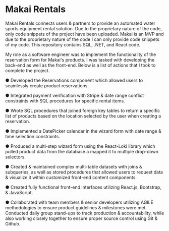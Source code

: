 <h1>Makai Rentals </h1>
  
<p> Makai Rentals connects users & partners to provide an automated water sports equipment rental solution. Due to the proprietary nature of the code, only code snippets of the project have been uploaded. Makai is an MVP and due to the proprietary nature of the code I can only provide code snippets of my code. This repository contains SQL, .NET, and React code.</p>

My role as a software engineer was to implement the functionality of the reservation form for Makai's products. I was tasked with developing the back-end as well as the front-end. 
Below is a list of actions that I took to complete the project.

● Developed the Reservations component which allowed users to seamlessly create product reservations.

● Integrated payment verification with Stripe & date range conflict constraints with SQL procedures for specific rental items.

● Wrote SQL procedures that joined foreign key tables to return a specific list of products based on the location selected by the user when creating a reservation.

● Implemented a DatePicker calendar in the wizard form with date range & time selection constraints.

● Produced a multi-step wizard form using the React-Loki library which pulled product data from the database a mapped it to multiple drop-down selectors.

● Created & maintained complex multi-table datasets with joins & subqueries, as well as stored procedures that allowed users to request data & visualize it within customized front-end content components.

● Created fully functional front-end interfaces utilizing React.js, Bootstrap, & JavaScript.

● Collaborated with team members & senior developers utilizing AGILE methodologies to ensure product guidelines & milestones were met. Conducted daily group stand-ups to track production & accountability, while also working closely together to ensure proper source control using Git & Github.

